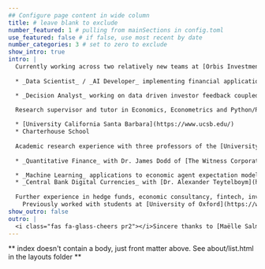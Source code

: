 ```yaml
---
## Configure page content in wide column
title: # leave blank to exclude
number_featured: 1 # pulling from mainSections in config.toml
use_featured: false # if false, use most recent by date
number_categories: 3 # set to zero to exclude
show_intro: true
intro: |
  Currently working across two relatively new teams at [Orbis Investments](https://www.orbis.com/uk/individual/home):
  
  * _Data Scientist_ / _AI Developer_ implementing financial applications of machine learning for both investment research and stakeholder facing production tools. 

  * _Decision Analyst_ working on data driven investor feedback coupled with behavioural finance.

  Research supervisor and tutor in Economics, Econometrics and Python/R programming. Currently working actively with students at:
  
  * [University California Santa Barbara](https://www.ucsb.edu/)
  * Charterhouse School 
  
  Academic research experience with three professors of the [University of Oxford](https://www.ox.ac.uk/) associated with both the Department of Economics and Department of Physics.
  
  * _Quantitative Finance_ with Dr. James Dodd of [The Witness Corporation](http://thewitnesscorporation.com/).

  * _Machine Learning_ applications to economic agent expectation models with [Dr. Michael McMahon](http://mcmahonecon.com/). 
  * _Central Bank Digital Currencies_ with [Dr. Alexander Teytelboym](https://t8el.com/).
  
  Further experience in hedge funds, economic consultancy, fintech, investment and asset management both in London and Jersey.
    Previously worked with students at [University of Oxford](https://www.ox.ac.uk/), [Durham University](https://www.durham.ac.uk/), [Imperial COllege London](https://www.imperial.ac.uk/), and more.   
show_outro: false
outro: |
  <i class="fas fa-glass-cheers pr2"></i>Sincere thanks to [Maëlle Salmon](https://masalmon.eu/) for her help naming this Hugo theme!
---
```


** index doesn't contain a body, just front matter above.
See about/list.html in the layouts folder **
